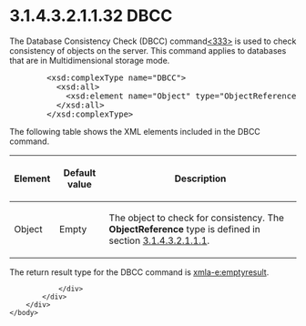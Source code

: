 <html dir="LTR" xmlns:mshelp="http://msdn.microsoft.com/mshelp" xmlns:ddue="http://ddue.schemas.microsoft.com/authoring/2003/5" xmlns:xlink="http://www.w3.org/1999/xlink" xmlns:tool="http://www.microsoft.com/tooltip">
    <head>
        <meta http-equiv="Content-Type" content="text/html; CHARSET=utf-8"></meta>
        <meta name="save" content="history"></meta>
        <title>3.1.4.3.2.1.1.32 DBCC</title>
        <xml>
            <mshelp:toctitle title="3.1.4.3.2.1.1.32 DBCC"></mshelp:toctitle>
            <mshelp:rltitle title="[MS-SSAS]: DBCC"></mshelp:rltitle>
            <mshelp:keyword index="A" term="bdc119e2-8f73-49de-8d10-e337ce60e247"></mshelp:keyword>
            <mshelp:attr name="DCSext.ContentType" value="open specification"></mshelp:attr>
            <mshelp:attr name="AssetID" value="bdc119e2-8f73-49de-8d10-e337ce60e247"></mshelp:attr>
            <mshelp:attr name="TopicType" value="kbRef"></mshelp:attr>
            <mshelp:attr name="DCSext.Title" value="[MS-SSAS]: DBCC" />
        </xml>
    </head>
    <body>
        <div id="header">
            <h1 class="heading">3.1.4.3.2.1.1.32 DBCC</h1>
        </div>
        <div id="mainSection">
            <div id="mainBody">
                <div id="allHistory" class="saveHistory"></div>
                <div id="sectionSection0" class="section" name="collapseableSection">
                    

<p>The Database Consistency Check (DBCC) command<a id="Appendix_A_Target_333"></a><a href="b9ac4859-2662-44ca-b131-9addd8b953dc.md#Appendix_A_333" aria-label="Product behavior note 333">&lt;333&gt;</a> is used to check consistency
of objects on the server. This command applies to databases that are in
Multidimensional storage mode.</p>

<dl>
<dd>
<div><pre>   &lt;xsd:complexType name=&quot;DBCC&quot;&gt;
     &lt;xsd:all&gt;
       &lt;xsd:element name=&quot;Object&quot; type=&quot;ObjectReference&quot; minOccurs=&quot;0&quot; maxOccurs=&quot;1&quot;/&gt;
     &lt;/xsd:all&gt;
   &lt;/xsd:complexType&gt;
</pre></div>
</dd></dl>

<p>The following table shows the XML elements included in the
DBCC command.</p>

<table>
 <thead>
  <tr>
   <th>
   <p>Element</p>
   </th>
   <th>
   <p>Default value</p>
   </th>
   <th>
   <p>Description</p>
   </th>
  </tr>
 </thead>
 <tr>
  <td>
  <p>Object</p>
  </td>
  <td>
  <p>Empty</p>
  </td>
  <td>
  <p>The object to check for consistency. The <b>ObjectReference</b>
  type is defined in section <a href="26834101-a86b-4365-8e58-d6e4a6ad377d.md">3.1.4.3.2.1.1.1</a>.</p>
  </td>
 </tr>
</table>

<p>The return result type for the DBCC command is <a href="e2751688-2c1a-479c-85b4-54bb909183aa.md">xmla-e:emptyresult</a>.</p>


                </div>
            </div>
        </div>
    </body>
</html>